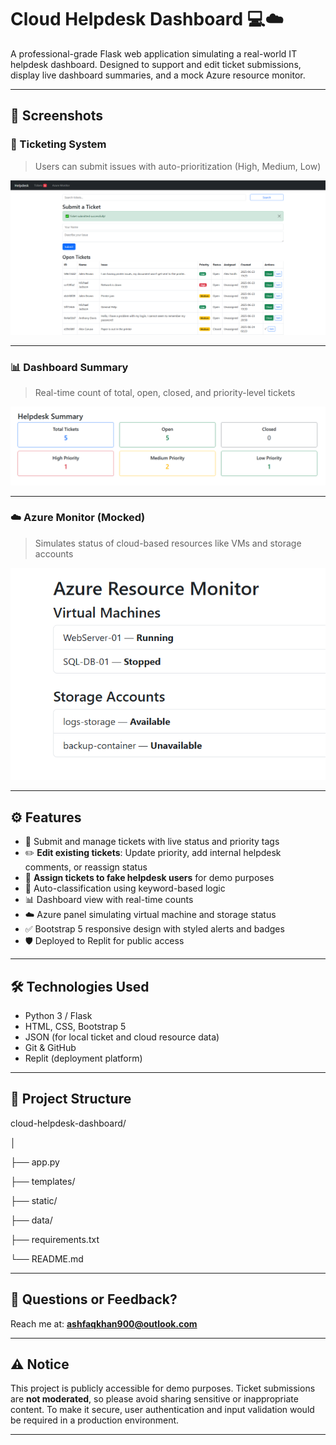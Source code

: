 # Cloud Helpdesk Dashboard 💻☁️

A professional-grade Flask web application simulating a real-world IT helpdesk dashboard. Designed to support and edit ticket submissions, display live dashboard summaries, and a mock Azure resource monitor.

---

## 📸 Screenshots

### 📝 Ticketing System
> Users can submit issues with auto-prioritization (High, Medium, Low)

<p align="center">
  <img src="tickets.PNG" alt="Tickets Page" width="600"/>
</p>

---

### 📊 Dashboard Summary
> Real-time count of total, open, closed, and priority-level tickets

<p align="center">
  <img src="dashboard.PNG" alt="Dashboard Summary" width="600"/>
</p>

---

### ☁️ Azure Monitor (Mocked)
> Simulates status of cloud-based resources like VMs and storage accounts

<p align="center">
  <img src="azure.PNG" alt="Azure Monitor" width="600"/>
</p>

---

## ⚙️ Features

- 🎫 Submit and manage tickets with live status and priority tags
- ✏️ **Edit existing tickets**: Update priority, add internal helpdesk comments, or reassign status
- 👥 **Assign tickets to fake helpdesk users** for demo purposes
- 🧠 Auto-classification using keyword-based logic
- 📊 Dashboard view with real-time counts
- ☁️ Azure panel simulating virtual machine and storage status
- ✅ Bootstrap 5 responsive design with styled alerts and badges
- 🛡️ Deployed to Replit for public access

---

## 🛠️ Technologies Used

- Python 3 / Flask
- HTML, CSS, Bootstrap 5
- JSON (for local ticket and cloud resource data)
- Git & GitHub
- Replit (deployment platform)

---

## 📁 Project Structure
cloud-helpdesk-dashboard/

│

├── app.py

├── templates/

├── static/

├── data/

├── requirements.txt

└── README.md

---

## 📩 Questions or Feedback?

Reach me at: **ashfaqkhan900@outlook.com**

---

## ⚠️ Notice

This project is publicly accessible for demo purposes. Ticket submissions are **not moderated**, so please avoid sharing sensitive or inappropriate content. To make it secure, user authentication and input validation would be required in a production environment.

---
